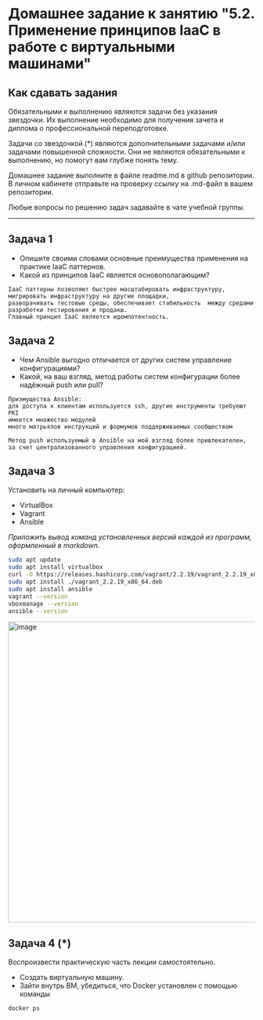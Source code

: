 
# Домашнее задание к занятию "5.2. Применение принципов IaaC в работе с виртуальными машинами"

## Как сдавать задания

Обязательными к выполнению являются задачи без указания звездочки. Их выполнение необходимо для получения зачета и диплома о профессиональной переподготовке.

Задачи со звездочкой (*) являются дополнительными задачами и/или задачами повышенной сложности. Они не являются обязательными к выполнению, но помогут вам глубже понять тему.

Домашнее задание выполните в файле readme.md в github репозитории. В личном кабинете отправьте на проверку ссылку на .md-файл в вашем репозитории.

Любые вопросы по решению задач задавайте в чате учебной группы.

---

## Задача 1

- Опишите своими словами основные преимущества применения на практике IaaC паттернов.
- Какой из принципов IaaC является основополагающим?
```
IaaC паттерны позволяют быстрее масштабировать инфраструктуру, мигрировать инфраструктуру на другие площадки,
разворачивать тестовые среды, обеспечивает стабильность  между средами разработки тестирования и продакш.
Главный принцип IaaC является идемпотентность.
```
## Задача 2

- Чем Ansible выгодно отличается от других систем управление конфигурациями?
- Какой, на ваш взгляд, метод работы систем конфигурации более надёжный push или pull?
```
Приэмущества Ansible:
для доступа к клиентам используется ssh, другие инструменты требуеют PKI
имеется множество модулей 
много матрьялов инструкций и формумов поддерживаемых сообществом
```
```
Метод push используемый в Ansible на мой взгляд более привлекателен, за счет централизованного управления конфигурацией.
```

## Задача 3

Установить на личный компьютер:

- VirtualBox
- Vagrant
- Ansible

*Приложить вывод команд установленных версий каждой из программ, оформленный в markdown.*
```bash
sudo apt update
sudo apt install virtualbox
curl -O https://releases.hashicorp.com/vagrant/2.2.19/vagrant_2.2.19_x86_64.deb
sudo apt install ./vagrant_2.2.19_x86_64.deb
sudo apt install ansible
vagrant --version
vboxmanage --version
ansible --version
```
<img width="613" alt="image" src="https://user-images.githubusercontent.com/40559167/163036505-0796e79c-ab92-4c08-8a15-41f35075bb36.png">





## Задача 4 (*)

Воспроизвести практическую часть лекции самостоятельно.

- Создать виртуальную машину.
- Зайти внутрь ВМ, убедиться, что Docker установлен с помощью команды
```
docker ps
```
